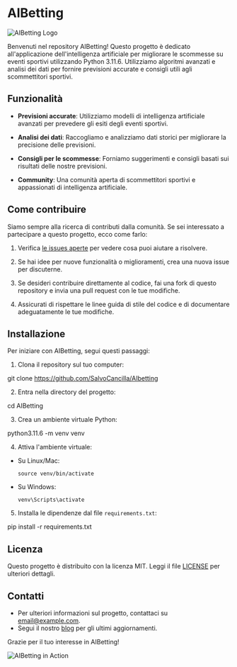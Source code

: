 # AIBetting

![AIBetting Logo](link_alla_tua_immagine.png)

Benvenuti nel repository AIBetting! Questo progetto è dedicato all'applicazione dell'intelligenza artificiale per migliorare le scommesse su eventi sportivi utilizzando Python 3.11.6. Utilizziamo algoritmi avanzati e analisi dei dati per fornire previsioni accurate e consigli utili agli scommettitori sportivi.

## Funzionalità

- **Previsioni accurate**: Utilizziamo modelli di intelligenza artificiale avanzati per prevedere gli esiti degli eventi sportivi.

- **Analisi dei dati**: Raccogliamo e analizziamo dati storici per migliorare la precisione delle previsioni.

- **Consigli per le scommesse**: Forniamo suggerimenti e consigli basati sui risultati delle nostre previsioni.

- **Community**: Una comunità aperta di scommettitori sportivi e appassionati di intelligenza artificiale.

## Come contribuire

Siamo sempre alla ricerca di contributi dalla comunità. Se sei interessato a partecipare a questo progetto, ecco come farlo:

1. Verifica [le issues aperte](https://github.com/tuo_username/AIBetting/issues) per vedere cosa puoi aiutare a risolvere.

2. Se hai idee per nuove funzionalità o miglioramenti, crea una nuova issue per discuterne.

3. Se desideri contribuire direttamente al codice, fai una fork di questo repository e invia una pull request con le tue modifiche.

4. Assicurati di rispettare le linee guida di stile del codice e di documentare adeguatamente le tue modifiche.

## Installazione

Per iniziare con AIBetting, segui questi passaggi:

1. Clona il repository sul tuo computer:

git clone <https://github.com/SalvoCancilla/AIbetting>

2. Entra nella directory del progetto:

cd AIBetting

3. Crea un ambiente virtuale Python:

python3.11.6 -m venv venv

4. Attiva l'ambiente virtuale:

- Su Linux/Mac:

  ```
  source venv/bin/activate
  ```

- Su Windows:

  ```
  venv\Scripts\activate
  ```

5. Installa le dipendenze dal file `requirements.txt`:

pip install -r requirements.txt

## Licenza

Questo progetto è distribuito con la licenza MIT. Leggi il file [LICENSE](LICENSE) per ulteriori dettagli.

## Contatti

- Per ulteriori informazioni sul progetto, contattaci su [email@example.com](mailto:email@example.com).
- Segui il nostro [blog](https://blog.example.com) per gli ultimi aggiornamenti.

Grazie per il tuo interesse in AIBetting!

![AIBetting in Action](link_alla_tua_immagine_in_azione.png)
